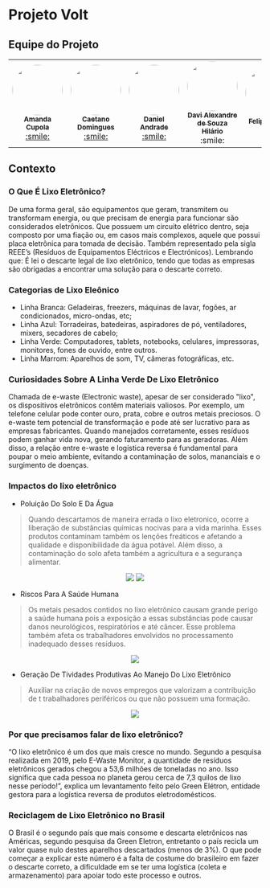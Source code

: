 # Projeto Volt 

## Equipe do Projeto
<table>
  <tr>
    <td align="center"><a href="https://github.com/AmandaCupolaa"><img style="border-radius: 50%;" src="https://avatars.githubusercontent.com/u/125586676?v=4" width="100px;" alt=""/><br /><sub><b>Amanda Cupola</b></sub></a><br /><a href="#" >:smile:</a></td>
    <td align="center"><a href="https://github.com/CaetanoDomingues"><img style="border-radius: 50%;" src="https://avatars.githubusercontent.com/u/125586831?v=4" width="100px;" alt=""/><br /><sub><b>Caetano Domingues</b></sub></a><br /><a href="#" >:smile:</a></td>
    <td align="center"><a href="https://github.com/danielandrade108"><img style="border-radius: 50%;" src="https://avatars.githubusercontent.com/u/125586786?v=4" width="100px;" alt=""/><br /><sub><b>Daniel Andrade</b></sub></a><br /><a href="#">:smile:</a></td>
    <td align="center"><a href="https://github.com/Davi-Hilario"><img style="border-radius: 50%;" src="https://avatars.githubusercontent.com/u/125586338?v=4" width="100px;" alt=""/><br /><sub><b>Davi Alexandre de Souza Hilário</b></sub></a><br /><a>:smile:</a></td>
    <td align="center"><a href="https://github.com/FelipeSantos-cco"><img style="border-radius: 50%;" src="https://avatars.githubusercontent.com/u/125617308?v=4" width="100px;" alt=""/><br /><sub><b>Felipe Santos</b></sub></a><br /><a href="#">☕</a></td>
    <td align="center"><a href="https://github.com/LarissaSonoda"><img style="border-radius: 50%;" src="https://avatars.githubusercontent.com/u/82535458?v=4" width="100px;" alt=""/><br /><sub><b>Larissa Sonoda</b></sub></a><br /><a href="#">:smile:</a></td>
  </tr>
</table>

## Contexto

### O Que É Lixo Eletrônico? 

De uma forma geral, são equipamentos que geram, transmitem ou transformam energia, ou que precisam de energia para funcionar são considerados eletrônicos. Que possuem um circuito elétrico dentro, seja composto por uma fiação ou, em casos mais complexos, aquele que possui placa eletrônica para tomada de decisão. Também representado pela sigla REEE’s (Resíduos de Equipamentos Eléctricos e Electrónicos). Lembrando que: É lei o descarte legal de lixo eletrônico, tendo que todas as empresas são obrigadas a encontrar uma solução para o descarte correto. 

### Categorias de Lixo Eleônico
- Linha Branca: Geladeiras, freezers, máquinas de lavar, fogões, ar condicionados, micro-ondas, etc;
- Linha Azul: Torradeiras, batedeiras, aspiradores de pó, ventiladores, mixers, secadores de cabelo;
- Linha Verde: Computadores, tablets, notebooks, celulares, impressoras, monitores, fones de ouvido, entre outros.
- Linha Marrom: Aparelhos de som, TV, câmeras fotográficas, etc.

### Curiosidades Sobre A Linha Verde De Lixo Eletrônico 

Chamada de e-waste (Electronic waste), apesar de ser considerado "lixo", os dispositivos eletrônicos contêm materiais valiosos. Por exemplo, um telefone celular pode conter ouro, prata, cobre e outros metais preciosos. O e-waste tem potencial de transformação e pode até ser lucrativo para as empresas fabricantes. Quando manejados corretamente, esses resíduos podem ganhar vida nova, gerando faturamento para as geradoras. Além disso, a relação entre e-waste e logística reversa é fundamental para poupar o meio ambiente, evitando a contaminação de solos, mananciais e o surgimento de doenças. 

### Impactos do lixo eletrônico 
- Poluição Do Solo E Da Água
> Quando descartamos de maneira errada o lixo eletronico, ocorre a liberação de substâncias químicas nocivas para a vida marinha. Esses produtos contaminam também os lenções freáticos e afetando a qualidade e disponibilidade da água potável. Além disso, a contaminação do solo afeta também a agricultura e a segurança alimentar.

<div align="center"><img src="https://github.com/Grupo-6-Projeto-Volt/Docs/assets/125617308/dbe12fb4-a112-4b78-b177-c00974662ef1">
<img src="https://github.com/Grupo-6-Projeto-Volt/Docs/assets/125617308/10627a69-7529-4ace-a6dc-bc415880fbe1"></div>

- Riscos Para A Saúde Humana
> Os metais pesados contidos no lixo eletrônico causam grande perigo a saúde humana pois a exposição a essas substâncias pode causar danos neurológicos, respiratórios e até câncer. Esse problema também afeta os trabalhadores envolvidos no processamento inadequado desses resíduos.

<div align="center"><img src="https://github.com/Grupo-6-Projeto-Volt/Docs/assets/125617308/7f0f1b89-f840-47e1-9663-510a50c3e8da"></div>

- Geração De Tividades Produtivas Ao Manejo Do Lixo Eletrônico
> Auxiliar na criação de novos empregos que valorizam a contribuição de 	t	trabalhadores periféricos ou que não possuem uma formação.

<div align="center"><img src="https://github.com/Grupo-6-Projeto-Volt/Docs/assets/125617308/7413c3b2-b802-4a64-a909-e501ad7e430f"></div>

### Por que precisamos falar de lixo eletrônico? 
“O lixo eletrônico é um dos que mais cresce no mundo. Segundo a pesquisa realizada em 2019, pelo E-Waste Monitor, a quantidade de resíduos eletrônicos gerados chegou a 53,6 milhões de toneladas no ano. Isso significa que cada pessoa no planeta gerou cerca de 7,3 quilos de lixo nesse período!”, explica um levantamento feito pelo Green Elétron, entidade gestora para a logística reversa de produtos eletrodomésticos.  

 ### Reciclagem de Lixo Eletrônico no Brasil 
O Brasil é o segundo país que mais consome e descarta eletrônicos nas Américas, segundo pesquisa da Green Eletron, entretanto o país recicla um valor quase nulo destes aparelhos descartados (menos de 3%). O que pode começar a explicar este número é a falta de costume do brasileiro em fazer o descarte correto, a dificuldade em se ter uma logística (coleta e armazenamento) para apoiar todo este processo e outros.
